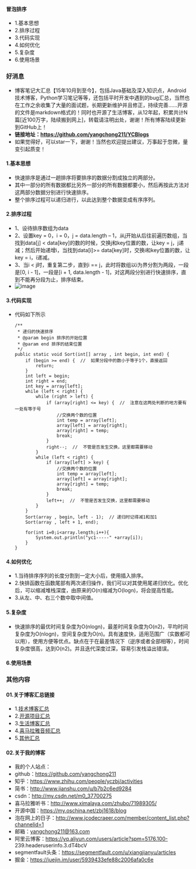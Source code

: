 #### 冒泡排序
- 1.基本思想
- 2.排序过程
- 3.代码实现
- 4.如何优化
- 5.复杂度
- 6.使用场景





### 好消息
- 博客笔记大汇总【15年10月到至今】，包括Java基础及深入知识点，Android技术博客，Python学习笔记等等，还包括平时开发中遇到的bug汇总，当然也在工作之余收集了大量的面试题，长期更新维护并且修正，持续完善……开源的文件是markdown格式的！同时也开源了生活博客，从12年起，积累共计N篇[近100万字，陆续搬到网上]，转载请注明出处，谢谢！所有博客陆续更新到GitHub上！
- **链接地址：https://github.com/yangchong211/YCBlogs**
- 如果觉得好，可以star一下，谢谢！当然也欢迎提出建议，万事起于忽微，量变引起质变！





#### 1.基本思想
- 快速排序是通过一趟排序将要排序的数据分割成独立的两部分。
- 其中一部分的所有数据都比另外一部分的所有数据都要小，然后再按此方法对这两部分数据分别进行快速排序。
- 整个排序过程可以递归进行，以此达到整个数据变成有序序列。


#### 2.排序过程
- 1、设待排序数组为data
- 2、设置key = 0，i = 0，j = data.length – 1，从j开始从后往前遍历数组，当找到data[j] < data[key]的数的时候，交换j和key位置的数，让key = j，j递减；然后开始递增i，当找到data[i]>= data[key]时，交换i和key位置的数，让key = i，i递减。
- 3、当i < j时，重复第二步，直到i == j，此时将数组以i为界分割为两段，一段是[0, i - 1]，一段是[i + 1, data.length - 1]，对这两段分别进行快速排序，直到不能再分段为止，排序结束。
- ![image](https://upload-images.jianshu.io/upload_images/4432347-9d2b0336443de054.gif?imageMogr2/auto-orient/strip)



#### 3.代码实现
- 代码如下所示
    ```
    /**
     * 递归的快速排序
     * @param begin 排序的开始位置
     * @param end 排序的结束位置
     */
    public static void Sort(int[] array , int begin, int end) {
        if (begin >= end) {  //  如果分段中的数小于等于1个，直接返回
            return;
        }
        int left = begin;
        int right = end;
        int key = array[left];
        while (left < right) {
            while (right > left) {
                if (array[right] <= key) {  //  注意在这两处判断的地方要有一处有等于号
                    //交换两个数的位置
                    int temp = array[left];
                    array[left] = array[right];
                    array[right] = temp;
                    break;
                }
                right--;  //  不管是否发生交换，这里都需要移动
            }
            while (left < right) {
                if (array[left] > key) {
                    //交换两个数的位置
                    int temp = array[left];
                    array[left] = array[right];
                    array[right] = temp;
                    break;
                }
                left++;  //  不管是否发生交换，这里都需要移动
            }
        }
        Sort(array , begin, left - 1);  // 递归时记得减1和加1
        Sort(array , left + 1, end);
    
        for(int i=0;i<array.length;i++){
            System.out.println("yc1-----" +array[i]);
        }
    }
    ```


#### 4.如何优化
- 1.当待排序序列的长度分割到一定大小后，使用插入排序。
- 2.快排函数在函数尾部有两次递归操作，我们可以对其使用尾递归优化。优化后，可以缩减堆栈深度，由原来的O(n)缩减为O(logn)，将会提高性能。
- 3.从左、中、右三个数中取中间值。


#### 5.复杂度
- 快速排序的最优时间复杂度为O(nlogn)，最差时间复杂度为O(n2)，平均时间复杂度为O(nlogn)，空间复杂度为O(n)。具有速度快，适用范围广（实数都可以用），使用方便等优点。缺点在于在最差情况下（逆序或者全部相等），时间复杂度很高，达到O(n2)。并且迭代深度过深，容易引发栈溢出错误。



#### 6.使用场景



### 其他内容
#### 01.关于博客汇总链接
- 1.[技术博客汇总](https://www.jianshu.com/p/614cb839182c)
- 2.[开源项目汇总](https://blog.csdn.net/m0_37700275/article/details/80863574)
- 3.[生活博客汇总](https://blog.csdn.net/m0_37700275/article/details/79832978)
- 4.[喜马拉雅音频汇总](https://www.jianshu.com/p/f665de16d1eb)
- 5.[其他汇总](https://www.jianshu.com/p/53017c3fc75d)



#### 02.关于我的博客
- 我的个人站点：
- github：https://github.com/yangchong211
- 知乎：https://www.zhihu.com/people/yczbj/activities
- 简书：http://www.jianshu.com/u/b7b2c6ed9284
- csdn：http://my.csdn.net/m0_37700275
- 喜马拉雅听书：http://www.ximalaya.com/zhubo/71989305/
- 开源中国：https://my.oschina.net/zbj1618/blog
- 泡在网上的日子：http://www.jcodecraeer.com/member/content_list.php?channelid=1
- 邮箱：yangchong211@163.com
- 阿里云博客：https://yq.aliyun.com/users/article?spm=5176.100- 239.headeruserinfo.3.dT4bcV
- segmentfault头条：https://segmentfault.com/u/xiangjianyu/articles
- 掘金：https://juejin.im/user/5939433efe88c2006afa0c6e



